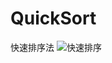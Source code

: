 # QuickSort
快速排序法
![快速排序](https://user-images.githubusercontent.com/111060600/185785904-c4e65891-d8eb-47a0-9c6e-5d476ec2adec.jpg)
